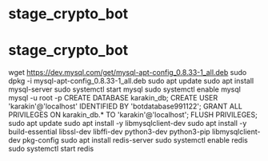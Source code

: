 # stage_crypto_bot
# stage_crypto_bot
wget https://dev.mysql.com/get/mysql-apt-config_0.8.33-1_all.deb
sudo dpkg -i mysql-apt-config_0.8.33-1_all.deb
sudo apt update
sudo apt install mysql-server
sudo systemctl start mysql
sudo systemctl enable mysql
mysql -u root -p
CREATE DATABASE karakin_db;
CREATE USER 'karakin'@'localhost' IDENTIFIED BY 'botdatabase991122';
GRANT ALL PRIVILEGES ON karakin_db.* TO 'karakin'@'localhost';
FLUSH PRIVILEGES;
sudo apt update
sudo apt install -y libmysqlclient-dev
sudo apt install -y build-essential libssl-dev libffi-dev python3-dev python3-pip libmysqlclient-dev pkg-config
sudo apt install redis-server
sudo systemctl enable redis
sudo systemctl start redis
